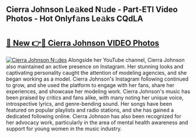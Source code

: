 ## Cierra Johnson Le𝚊ked N𝚞de - Part-ETl Video Photos - Hot Onlyf𝚊ns Le𝚊ks CQdLA

# <h2><a href="http://ab53693.deff.icu/?id=Cierra+Johnson">🔗 New 👉🔴 Cierra Johnson VIDEO Photos</a></h2>

[![Cierra Johnson N𝚞des](https://i.imgur.com/rIISA9y.gif)](http://ab53693.deff.icu/?id=Cierra+Johnson)
Alongside her YouTube channel, Cierra Johnson also maintained an active presence on Instagram. Her stunning looks and captivating personality caught the attention of modeling agencies, and she began working as a model. Cierra Johnson's Instagram following continued to grow, and she used the platform to engage with her fans, share her experiences, and showcase her modeling work. Cierra Johnson's music has been praised by critics and fans alike, with many noting her unique voice, introspective lyrics, and genre-bending sound. Her songs have been featured on popular playlists and radio stations, and she has gained a dedicated following online. Cierra Johnson has also been recognized for her advocacy work, particularly in the area of mental health awareness and support for young women in the music industry.
